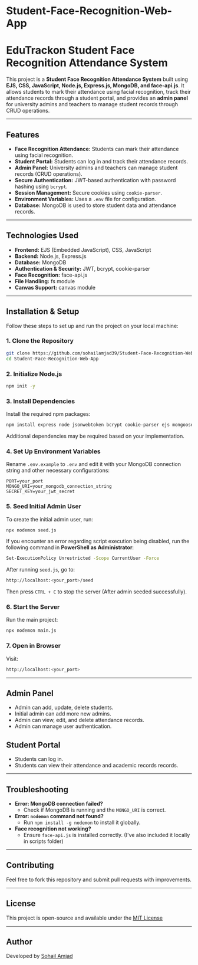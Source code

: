# Student-Face-Recognition-Web-App

# EduTrackon Student Face Recognition Attendance System

This project is a **Student Face Recognition Attendance System** built using **EJS, CSS, JavaScript, Node.js, Express.js, MongoDB, and face-api.js**. It allows students to mark their attendance using facial recognition, track their attendance records through a student portal, and provides an **admin panel** for university admins and teachers to manage student records through CRUD operations.

---

## Features

- **Face Recognition Attendance:** Students can mark their attendance using facial recognition.
- **Student Portal:** Students can log in and track their attendance records.
- **Admin Panel:** University admins and teachers can manage student records (CRUD operations).
- **Secure Authentication:** JWT-based authentication with password hashing using `bcrypt`.
- **Session Management:** Secure cookies using `cookie-parser`.
- **Environment Variables:** Uses a `.env` file for configuration.
- **Database:** MongoDB is used to store student data and attendance records.

---

## Technologies Used

- **Frontend:** EJS (Embedded JavaScript), CSS, JavaScript
- **Backend:** Node.js, Express.js
- **Database:** MongoDB
- **Authentication & Security:** JWT, bcrypt, cookie-parser
- **Face Recognition:** face-api.js
- **File Handling:** fs module
- **Canvas Support:** canvas module

---

## Installation & Setup

Follow these steps to set up and run the project on your local machine:

### 1. Clone the Repository
```sh
git clone https://github.com/sohailamjad39/Student-Face-Recognition-Web-App.git
cd Student-Face-Recognition-Web-App
```

### 2. Initialize Node.js
```sh
npm init -y
```

### 3. Install Dependencies
Install the required npm packages:
```sh
npm install express node jsonwebtoken bcrypt cookie-parser ejs mongoose nodemon dotenv face-api.js canvas fs
```
Additional dependencies may be required based on your implementation.

### 4. Set Up Environment Variables
Rename `.env.example` to `.env` and edit it with your MongoDB connection string and other necessary configurations:
```
PORT=your_port
MONGO_URI=your_mongodb_connection_string
SECRET_KEY=your_jwt_secret
```

### 5. Seed Initial Admin User
To create the initial admin user, run:
```sh
npx nodemon seed.js
```
If you encounter an error regarding script execution being disabled, run the following command in **PowerShell as Administrator**:
```sh
Set-ExecutionPolicy Unrestricted -Scope CurrentUser -Force
```
After running `seed.js`, go to:
```sh
http://localhost:<your_port>/seed
```
Then press `CTRL + C` to stop the server (After admin seeded successfully).

### 6. Start the Server
Run the main project:
```sh
npx nodemon main.js
```

### 7. Open in Browser
Visit:
```sh
http://localhost:<your_port>
```

---


## Admin Panel
- Admin can add, update, delete students.
- Initial admin can add more new admins.
- Admin can view, edit, and delete attendance records.
- Admin can manage user authentication.

## Student Portal
- Students can log in.
- Students can view their attendance and academic records records.

---

## Troubleshooting
- **Error: MongoDB connection failed?**
  - Check if MongoDB is running and the `MONGO_URI` is correct.
- **Error: `nodemon` command not found?**
  - Run `npm install -g nodemon` to install it globally.
- **Face recognition not working?**
  - Ensure `face-api.js` is installed correctly. (I've also included it locally in scripts folder)

---

## Contributing
Feel free to fork this repository and submit pull requests with improvements.

---

## License
This project is open-source and available under the [MIT License](LICENSE)

---

## Author
Developed by [Sohail Amjad](https://github.com/sohailamjad39)

